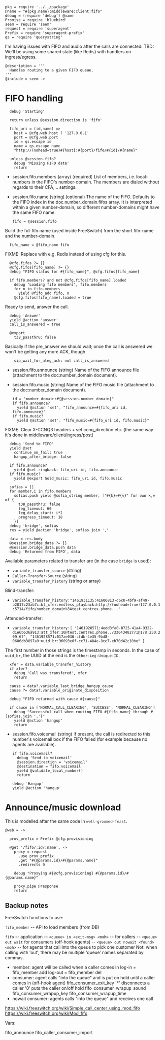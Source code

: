     pkg = require '../../package'
    @name = "#{pkg.name}:middleware:client:fifo"
    debug = (require 'debug') @name
    Promise = require 'bluebird'
    seem = require 'seem'
    request = require 'superagent'
    Prefix = require 'superagent-prefix'
    qs = require 'querystring'

I'm having issues with FIFO and audio after the calls are connected.
TBD: We'll be using some shared state (like Redis) with handlers on ingress/egress.

    @description = '''
      Handles routing to a given FIFO queue.
    '''
    @include = seem ->

FIFO handling
=============

      debug 'Starting'

      return unless @session.direction is 'fifo'

      fifo_uri = (id,name) =>
        host = @cfg.web.host ? '127.0.0.1'
        port = @cfg.web.port
        id = qs.escape id
        name = qs.escape name
        "http://(nohead=true)#{host}:#{port}/fifo/#{id}/#{name}"

      unless @session.fifo?
        debug 'Missing FIFO data'
        return

* session.fifo.members (array) (required) List of members, i.e. local-numbers in the FIFO's number-domain. The members are dialed without regards to their CFA, .. settings.
* session.fifo.name (string) (optional) The name of the FIFO. Defaults to the FIFO index in the doc.number_domain.fifos array. It is interpreted within a given number-domain, so different number-domains might have the same FIFO name.

      fifo = @session.fifo

Build the full fifo name (used inside FreeSwitch) from the short fifo-name and the number-domain.

      fifo_name = @fifo_name fifo

FIXME: Replace with e.g. Redis instead of using cfg for this.

      @cfg.fifos ?= {}
      @cfg.fifos[fifo_name] ?= {}
      debug "FIFO status for #{fifo_name}", @cfg.fifos[fifo_name]

      if fifo.members? and not @cfg.fifos[fifo_name].loaded
        debug 'Loading fifo members', fifo.members
        for n in fifo.members
          yield @fifo_add fifo, n
        @cfg.fifos[fifo_name].loaded = true

Ready to send, answer the call.

      debug 'Answer'
      yield @action 'answer'
      call_is_answered = true

      @export
        t38_passthru: false

Basically if the pre_answer we should wait; once the call is answered we won't be getting any more ACK, though.

        sip_wait_for_aleg_ack: not call_is_answered

* session.fifo.announce (string) Name of the FIFO announce file (attachment to the doc:number_domain document).
* session.fifo.music (string) Name of the FIFO music file (attachment to the doc:number_domain document).

      id = "number_domain:#{@session.number_domain}"
      if fifo.announce?
        yield @action 'set', "fifo_announce=#{fifo_uri id, fifo.announce}"
      if fifo.music?
        yield @action 'set', "fifo_music=#{fifo_uri id, fifo.music}"

FIXME: Clear X-CCNQ3 headers + set ccnq_direction etc. (the same way it's done in middleware/client/ingress/post)

      debug 'Send to FIFO'
      yield @set
        continue_on_fail: true
        hangup_after_bridge: false

      if fifo.announce?
        yield @set ringback: fifo_uri id, fifo.announce
      if fifo.music?
        yield @export hold_music: fifo_uri id, fifo.music

      sofias = []
      for member,i in fifo.members
        sofias.push yield @sofia_string member, ["#{k}=#{v}" for own k,v of {
          t38_passthru: false
          leg_timeout: 60
          leg_delay_start: i*2
          progress_timeout: 18
        }]
      debug 'bridge', sofias
      res = yield @action 'bridge', sofias.join ','

      data = res.body
      @session.bridge_data ?= []
      @session.bridge_data.push data
      debug 'Returned from FIFO', data

Available parameters related to transfer are (in the case `bridge` is used):
- `variable_transfer_source` (string)
- `Caller-Transfer-Source` (string)
- `variable_transfer_history` (string or array)

Blind-transfer:
- `variable_transfer_history`: `"1461931135:41606813-d6c0-4bf9-af49-b2017c23ab7c:bl_xfer:endless_playback:http://(nohead=true)127.0.0.1:5714/fifo/number_domain%3Atest.centrex.phone..."`

Attended-transfer:
- `variable_transfer_history`: `[ "1461928571:4edd3fa0-8725-41a4-9322-d1e6b636a913:att_xfer:10@test.centrex.phone../33643482771@178.250.209.67", "1461928571:017ae036-cfdb-4e35-9bd8-0686db3897a0:uuid_br:36093e6f-cc71-484e-8cc7-eb70d42c10be" ]`

The first number in those strings is the timestamp in seconds.
In the case of `uuid_br`, the UUID at the end is the `Other-Leg-Unique-ID`.

      xfer = data.variable_transfer_history
      if xfer?
        debug 'Call was transfered', xfer
        return

      cause = data?.variable_last_bridge_hangup_cause
      cause ?= data?.variable_originate_disposition

      debug "FIFO returned with cause #{cause}"

      if cause in ['NORMAL_CALL_CLEARING', 'SUCCESS', 'NORMAL_CLEARING']
        debug "Successful call when routing FIFO #{fifo_name} through #{sofias.join ','}"
        yield @action 'hangup'
        return

* session.fifo.voicemail (string) If present, the call is redirected to this number's voicemail box if the FIFO failed (for example because no agents are available).

      if fifo.voicemail?
        debug 'Send to voicemail'
        @session.direction = 'voicemail'
        @destination = fifo.voicemail
        yield @validate_local_number()
        return

      debug 'Hangup'
      yield @action 'hangup'

Announce/music download
=======================

This is modelled after the same code in `well-groomed-feast`.

    @web = ->

      prov_prefix = Prefix @cfg.provisioning

      @get '/fifo/:id/:name', ->
        proxy = request
          .use prov_prefix
          .get "#{@params.id}/#{@params.name}"
          .redirects 0

        debug "Proxying #{@cfg.provisioning} #{@params.id}/#{@params.name}"

        proxy.pipe @response
        return

Backup notes
------------

FreeSwitch functions to use:

`fifo_member` -- API to load members (from DB)

`fifo` -- application
  -- `<queue> in <exit-msg> <moh>` -- for callers
  -- `<queue> out wait` for consumers (off-hook agents)
  -- `<queue> out nowait <found> <moh>` -- for agents that call into the queue to pick one customer
Not: when calling with 'out', there may be multiple 'queue' names separated by commas.

- member: agent will be called when a caller comes in
  log-in = fifo_member add
  log-out = fifo_member del
- consumer: agent calls "into the queue" and is put on hold until a caller comes in (off-hook agent)
  fifo_consumer_exit_key '*' disconnects a caller
  '0' puts the caller on/off hold
  fifo_consumer_wrapup_sound
  fifo_consumer_wrapup_key
  fifo_consumer_wrapup_time
- nowait consumer: agents calls "into the queue" and receives one call

https://wiki.freeswitch.org/wiki/Simple_call_center_using_mod_fifo
https://wiki.freeswitch.org/wiki/Mod_fifo

Vars:

fifo_announce
fifo_caller_consumer_import
